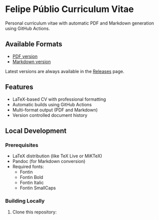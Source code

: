 # Felipe Públio Curriculum Vitae

Personal curriculum vitae with automatic PDF and Markdown generation using GitHub Actions.

## Available Formats

- [PDF version](felipe-publio-cv.pdf)
- [Markdown version](felipe-publio-cv.md)

Latest versions are always available in the [Releases](../../releases) page.

## Features

- LaTeX-based CV with professional formatting
- Automatic builds using GitHub Actions
- Multi-format output (PDF and Markdown)
- Version controlled document history

## Local Development

### Prerequisites

- LaTeX distribution (like TeX Live or MiKTeX)
- Pandoc (for Markdown conversion)
- Required fonts:
  - Fontin
  - Fontin Bold
  - Fontin Italic
  - Fontin SmallCaps

### Building Locally

1. Clone this repository:
